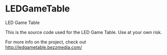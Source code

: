 LEDGameTable
============

LED Game Table

This is the source code used for the LED Game Table. 
Use at your own risk. 

For more info on the project, check out http://ledgametable.bezzmedia.com/
